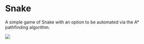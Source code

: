 # Snake
A simple game of Snake with an option to be automated via the A* pathfinding algorithm.

![](http://imgur.com/yAIVm7U.gif)